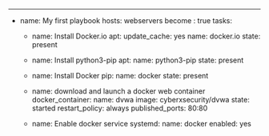 ---
- name: My first playbook
  hosts: webservers
  become : true
  tasks:

  - name: Install Docker.io
    apt:
      update_cache: yes
      name: docker.io
      state: present

  - name: Install python3-pip
    apt:
      name: python3-pip
      state: present

  - name: Install Docker
    pip:
      name: docker
      state: present

  - name: download and launch a docker web container
    docker_container:
      name: dvwa
      image: cyberxsecurity/dvwa
      state: started
      restart_policy: always
      published_ports: 80:80

  - name: Enable docker service
    systemd:
      name: docker
      enabled: yes